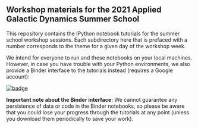 ## Workshop materials for the 2021 Applied Galactic Dynamics Summer School

This repository contains the IPython notebook tutorials for the summer school
workshop sessions. Each subdirectory here that is prefaced with a number
corresponds to the theme for a given day of the workshop week.

We intend for everyone to run and these notebooks on your local machines.
However, in case you have trouble with your Python environments, we also provide
a Binder interface to the tutorials instead (requires a Google account):

[![badge](http://mybinder.org/badge.svg)](https://binder.flatironinstitute.org/~apricewhelan/bads2021)

**Important note about the Binder interface:** We cannot guarantee any
persistence of data or code in the Binder notebooks, so please be aware that you
could lose your progress through the tutorials at any point (unless you download
them periodically to save your work).